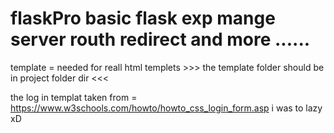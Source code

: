 # flaskPro basic flask exp  mange server routh redirect and more ...... 

template = needed for reall html templets  >>> the template folder should be in project folder dir <<<

the log in templat taken from = https://www.w3schools.com/howto/howto_css_login_form.asp i was to lazy xD
